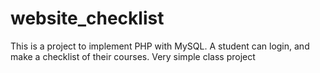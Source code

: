 # website_checklist
This is a project to implement PHP with MySQL. A student can login, and make a checklist of their courses. Very simple class project
